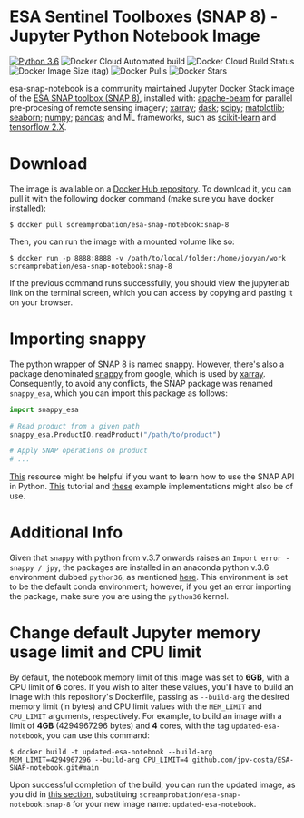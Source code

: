 # ESA Sentinel Toolboxes (SNAP 8) - Jupyter Python Notebook Image

[![Python 3.6](https://img.shields.io/badge/python-3.6-blue.svg)](https://www.python.org/downloads/release/python-360/)
![Docker Cloud Automated build](https://img.shields.io/docker/cloud/automated/screamprobation/esa-snap-notebook)
![Docker Cloud Build Status](https://img.shields.io/docker/cloud/build/screamprobation/esa-snap-notebook)
![Docker Image Size (tag)](https://img.shields.io/docker/image-size/screamprobation/esa-snap-notebook/snap-8)
![Docker Pulls](https://img.shields.io/docker/pulls/screamprobation/esa-snap-notebook)
![Docker Stars](https://img.shields.io/docker/stars/screamprobation/esa-snap-notebook)

esa-snap-notebook is a community maintained Jupyter Docker Stack image of the [ESA SNAP toolbox (SNAP 8)](http://step.esa.int/main/toolboxes/snap/), installed with: [apache-beam](https://beam.apache.org/) for parallel pre-procesing of remote sensing imagery; [xarray](http://xarray.pydata.org/en/stable/); [dask](https://dask.org/); [scipy](https://www.scipy.org/); [matplotlib](https://matplotlib.org/); [seaborn](https://seaborn.pydata.org/); [numpy](https://numpy.org/); [pandas](https://pandas.pydata.org/); and ML frameworks, such as [scikit-learn](https://scikit-learn.org/stable/) and [tensorflow 2.X](https://www.tensorflow.org/).

# Download

The image is available on a [Docker Hub repository](https://hub.docker.com/repository/docker/screamprobation/esa-snap-notebook). To download it, you can pull it with the following docker command (make sure you have docker installed):

```console
$ docker pull screamprobation/esa-snap-notebook:snap-8
```

Then, you can run the image with a mounted volume like so:

```console
$ docker run -p 8888:8888 -v /path/to/local/folder:/home/jovyan/work screamprobation/esa-snap-notebook:snap-8
```

If the previous command runs successfully, you should view the jupyterlab link on the terminal screen, which you can access by copying and pasting it on your browser.

# Importing snappy

The python wrapper of SNAP 8 is named snappy. However, there's also a package denominated [snappy](https://pypi.org/project/python-snappy/) from google, which is used by [xarray](https://pypi.org/project/xarray/). Consequently, to avoid any conflicts, the SNAP package was renamed `snappy_esa`, which you can import this package as follows:

```python
import snappy_esa

# Read product from a given path
snappy_esa.ProductIO.readProduct("/path/to/product")

# Apply SNAP operations on product
# ...
```

[This](https://senbox.atlassian.net/wiki/spaces/SNAP/pages/19300362/How+to+use+the+SNAP+API+from+Python) resource might be helpful if you want to learn how to use the SNAP API in Python. [This](https://github.com/techforspace/sentinel) tutorial and [these](https://github.com/senbox-org/snap-engine/tree/master/snap-python/src/main/resources/snappy/examples) example implementations might also be of use.

# Additional Info

Given that `snappy` with python from v.3.7 onwards raises an `Import error - snappy / jpy`, the packages are installed in an anaconda python v.3.6 environment dubbed `python36`, as mentioned [here](https://forum.step.esa.int/t/modulenotfounderror-no-module-named-jpyutil/25785/3?u=screamprobation). This environment is set to be the default conda environment; however, if you get an error importing the package, make sure you are using the `python36` kernel.

# Change default Jupyter memory usage limit and CPU limit

By default, the notebook memory limit of this image was set to **6GB**, with a CPU limit of **6** cores. If you wish to alter these values, you'll have to build an image with this repository's Dockerfile, passing as `--build-arg` the desired memory limit (in bytes) and CPU limit values with the `MEM_LIMIT` and `CPU_LIMIT` arguments, respectively. For example, to build an image with a limit of **4GB** (4294967296 bytes) and **4** cores, with the tag `updated-esa-notebook`, you can use this command:

```console
$ docker build -t updated-esa-notebook --build-arg MEM_LIMIT=4294967296 --build-arg CPU_LIMIT=4 github.com/jpv-costa/ESA-SNAP-notebook.git#main
```

Upon successful completion of the build, you can run the updated image, as you did in [this section](#Download), substituing `screamprobation/esa-snap-notebook:snap-8` for your new image name: `updated-esa-notebook`.
